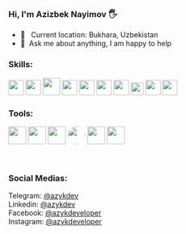### Hi, I'm Azizbek Nayimov 🖐

- 📍 &nbsp; Current location: Bukhara, Uzbekistan
- 📝&nbsp; Ask me about anything, I am happy to help

### Skills:
<code><img src="https://cdn.icon-icons.com/icons2/2107/PNG/512/file_type_html_icon_130541.png" width="30px" /></code>
<code><img src="https://cdn.icon-icons.com/icons2/2107/PNG/512/file_type_css_icon_130661.png" width="30px" /></code>
<code><img src="https://upload.wikimedia.org/wikipedia/commons/thumb/b/b2/Bootstrap_logo.svg/800px-Bootstrap_logo.svg.png" width="34px" /></code>
<code><img src="https://cdn.icon-icons.com/icons2/2107/PNG/512/file_type_sass_icon_130182.png" width="30px" /></code>
<code><img src="https://cdn.icon-icons.com/icons2/2107/PNG/512/file_type_js_official_icon_130509.png" width="30px" /></code>
<code><img src="https://cdn.icon-icons.com/icons2/2107/PNG/512/file_type_vue_icon_130078.png" width="30px" /></code>
<code><img src="https://icons.veryicon.com/png/o/business/vscode-program-item-icon/vuex-store.png" width="30px" /></code>
<code><img src="https://static-00.iconduck.com/assets.00/vuetify-icon-896x1024-0t98ujrv.png" width="25px" /></code>
<code><img src="https://cdn.icon-icons.com/icons2/2107/PNG/512/file_type_tailwind_icon_130128.png" width="30px" /></code>
<code><img src="https://cdn.icon-icons.com/icons2/2415/PNG/512/react_original_logo_icon_146374.png" width="30px" /></code>

### Tools:
<code><img src="https://cdn.icon-icons.com/icons2/2107/PNG/512/file_type_vscode_icon_130084.png" width="35" /></code>
<code><img src="https://cdn.icon-icons.com/icons2/1907/PNG/512/iconfinder-stackoverflow-4555866_121359.png" width="35" /></code>
<code><img src="https://cdn.icon-icons.com/icons2/2107/PNG/512/file_type_git_icon_130581.png" width="35" /></code>
<code><img src="https://github.githubassets.com/assets/GitHub-Mark-ea2971cee799.png" width="35" style="border-radius: 50%;" /></code>
<code><img src="https://cdn.icon-icons.com/icons2/2407/PNG/512/docker_icon_146192.png" width="35" /></code>
<code><img src="https://www.svgrepo.com/show/354202/postman-icon.svg" width="35" /></code>

<br />

### Social Medias:
Telegram: <a href="https://t.me/azykdev">@azykdev</a> <br />
Linkedin: <a href="www.linkedin.com/in/azykdev">@azykdev</a> <br />
Facebook: <a href="https://www.facebook.com/azykdeveloper">@azykdeveloper</a> <br />
Instagram: <a href="https://www.instagram.com/azykdeveloper/">@azykdeveloper</a> <br />

  
